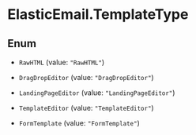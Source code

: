 # ElasticEmail.TemplateType

## Enum


* `RawHTML` (value: `"RawHTML"`)

* `DragDropEditor` (value: `"DragDropEditor"`)

* `LandingPageEditor` (value: `"LandingPageEditor"`)

* `TemplateEditor` (value: `"TemplateEditor"`)

* `FormTemplate` (value: `"FormTemplate"`)


